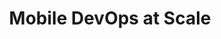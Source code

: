 ---
title: "Mobile DevOps at Scale"
description: ""
topics:
- 
youtube: "oGd1x7fD5Uk"
type: tv-episode
Date: '2020-03-30'
episode: 0011
---